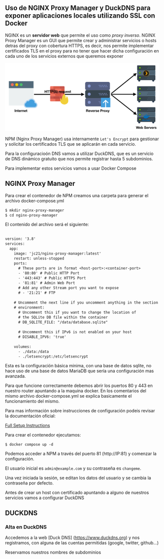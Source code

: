 ## Uso de NGINX Proxy Manager y DuckDNS para exponer aplicaciones locales utilizando SSL con Docker 

 NGINX es un **servidor web** que permite el uso como *proxy inverso*. NGINX Proxy Manager es un GUI que permite 
crear y administrar servicios o hosts detras del proxy con cobertura HTTPS, es decir, nos permite implementar 
certificados TLS en el proxy para no tener que hacer dicha configuración en cada uno de los servicios externos
que queremos exponer

 ![Nginx Inverse Proxy](img/reverseproxy.png)

NPM (Nginx Proxy Manager) usa internamente `Let's Encrypt` para gestionar y solicitar los certificados TLS que se 
aplicarán en cada servicio.

Para la configuracioón DNS vamos a utilizar DuckDNS, que es un servicio de DNS dinámico gratuito que nos permite 
registrar hasta 5 subdominios.
 
Para implementar estos servicios vamos a usar Docker Compose

## NGINX Proxy Manager

Para crear el contenedor de NPM creamos una carpeta para generar el archivo docker-compose.yml

```console
$ mkdir nginx-proxy-manager
$ cd nginx-proxy-manager

```
El contenido del archivo será el siguiente:

```docker

version: '3.8'
services:
  app:
    image: 'jc21/nginx-proxy-manager:latest'
    restart: unless-stopped
    ports:
      # These ports are in format <host-port>:<container-port>
      - '80:80' # Public HTTP Port
      - '443:443' # Public HTTPS Port
      - '81:81' # Admin Web Port
      # Add any other Stream port you want to expose
      # - '21:21' # FTP

    # Uncomment the next line if you uncomment anything in the section
    # environment:
      # Uncomment this if you want to change the location of
      # the SQLite DB file within the container
      # DB_SQLITE_FILE: "/data/database.sqlite"

      # Uncomment this if IPv6 is not enabled on your host
      # DISABLE_IPV6: 'true'

    volumes:
      - ./data:/data
      - ./letsencrypt:/etc/letsencrypt
```

Esta es la configuración básica minima, con una base de datos sqlite, no hace uso de una base de datos MariaDB que 
sería una configuración mas avanzada.

Para que funcione correctamente debemos abrir los puertos 80 y 443 en nuestro router apuntando a la maquina docker.
En los comentarios del mismo archivo docker-compose.yml se explica basicamente el funcionamiento del mismo.

Para mas información sobre instrucciones de configuración podeis revisar la documentación oficial:

[Full Setup Instructions](https://nginxproxymanager.com/setup/)

Para crear el contenedor ejecutamos:

```console
$ docker compose up -d

```
Podemos acceder a NPM a través del puerto 81 (http://IP:81) y comenzar la configuración.

El usuario inicial es `admin@example.com` y su contraseña es `changeme`.

Una vez iniciada la sesión, se editan los datos del usuario y se cambia la contraseña por defecto.

Antes de crear un host con certificado apuntando a alguno de nuestros servicios vamos a configurar DuckDNS

## DUCKDNS

### Alta en DuckDNS

Accedemos a la web [Duck DNS] (https://www.duckdns.org) y nos registramos, con alguna de las cuentas permitidas (google, twitter, github...)

Reservamos nuestros nombres de subdominios 

